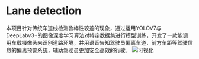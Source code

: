 # Lane detection
本项目针对传统车道线检测鲁棒性较差的现象，通过运用YOLOV7与DeepLabv3+的图像深度学习算法对特定数据集进行模型训练，开发了一款能调用车载摄像头来识别道路环境，并用语音告知驾驶员偏离车道，前方车距等驾驶信息的偏离预警系统，辅助驾驶员更加安全高效的行驶。
![可视化](https://user-images.githubusercontent.com/89328970/220098900-36f5d74c-816d-4b66-95ee-b54f9d7d1861.JPG)
